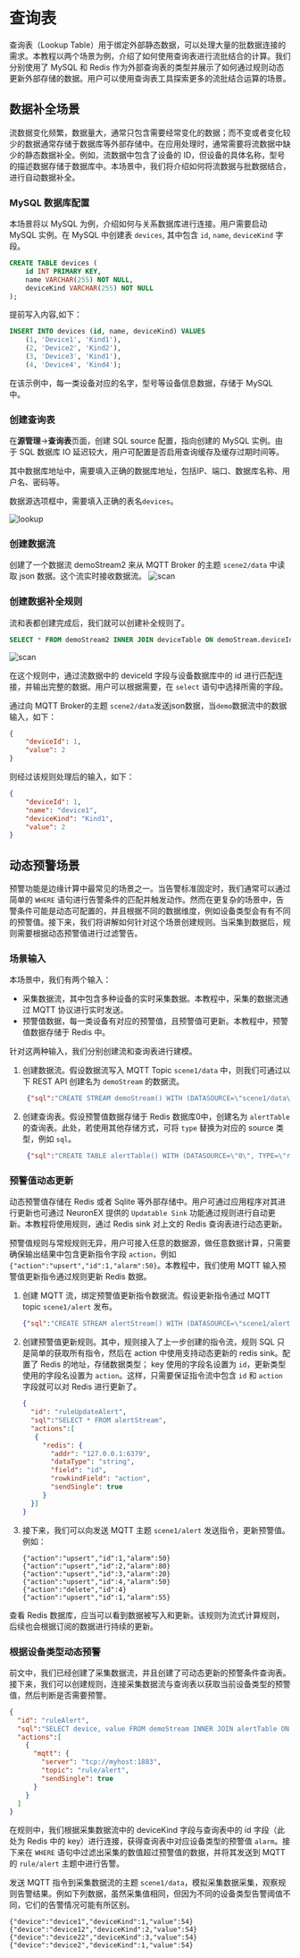 # 查询表

查询表（Lookup Table）用于绑定外部静态数据，可以处理大量的批数据连接的需求。本教程以两个场景为例，介绍了如何使用查询表进行流批结合的计算。我们分别使用了 MySQL 和 Redis 作为外部查询表的类型并展示了如何通过规则动态更新外部存储的数据。用户可以使用查询表工具探索更多的流批结合运算的场景。

## 数据补全场景

流数据变化频繁，数据量大，通常只包含需要经常变化的数据；而不变或者变化较少的数据通常存储于数据库等外部存储中。在应用处理时，通常需要将流数据中缺少的静态数据补全。例如，流数据中包含了设备的 ID，但设备的具体名称，型号的描述数据存储于数据库中。本场景中，我们将介绍如何将流数据与批数据结合，进行自动数据补全。

### MySQL 数据库配置

本场景将以 MySQL 为例，介绍如何与关系数据库进行连接。用户需要启动 MySQL 实例。在 MySQL 中创建表 `devices`, 其中包含 `id`, `name`, `deviceKind` 字段。
```sql
CREATE TABLE devices (
    id INT PRIMARY KEY,
    name VARCHAR(255) NOT NULL,
    deviceKind VARCHAR(255) NOT NULL
);
```

提前写入内容,如下：
```sql
INSERT INTO devices (id, name, deviceKind) VALUES
    (1, 'Device1', 'Kind1'),
    (2, 'Device2', 'Kind2'),
    (3, 'Device3', 'Kind1'),
    (4, 'Device4', 'Kind4');
```
在该示例中，每一类设备对应的名字，型号等设备信息数据，存储于 MySQL 中。


### 创建查询表

在**源管理**->**查询表**页面，创建 SQL source 配置，指向创建的 MySQL 实例。由于 SQL 数据库 IO 延迟较大，用户可配置是否启用查询缓存及缓存过期时间等。

其中数据库地址中，需要填入正确的数据库地址，包括IP、端口、数据库名称、用户名、密码等。

数据源选项框中，需要填入正确的表名`devices`。

![lookup](./_assets/lookup1.png)

### 创建数据流

创建了一个数据流 demoStream2 来从 MQTT Broker 的主题 `scene2/data` 中读取 json 数据。这个流实时接收数据流。
![scan](./_assets/lookup2.png)

### 创建数据补全规则

流和表都创建完成后，我们就可以创建补全规则了。

```sql
SELECT * FROM demoStream2 INNER JOIN deviceTable ON demoStream.deviceId = deviceTable.id

```

![scan](./_assets/lookup3.png)

在这个规则中，通过流数据中的 deviceId 字段与设备数据库中的 id 进行匹配连接，并输出完整的数据。用户可以根据需要，在 `select` 语句中选择所需的字段。

通过向 MQTT Broker的主题 `scene2/data`发送json数据，当`demo`数据流中的数据输入，如下：
```json
{
    "deviceId": 1,
    "value": 2
}

```
则经过该规则处理后的输入，如下：
```json
{
    "deviceId": 1,
    "name": "device1",
    "deviceKind": "Kind1",
    "value": 2
}

```



## 动态预警场景

预警功能是边缘计算中最常见的场景之一。当告警标准固定时，我们通常可以通过简单的 `WHERE` 语句进行告警条件的匹配并触发动作。然而在更复杂的场景中，告警条件可能是动态可配置的，并且根据不同的数据维度，例如设备类型会有有不同的预警值。接下来，我们将讲解如何针对这个场景创建规则。当采集到数据后，规则需要根据动态预警值进行过滤警告。

### 场景输入

本场景中，我们有两个输入：

- 采集数据流，其中包含多种设备的实时采集数据。本教程中，采集的数据流通过 MQTT 协议进行实时发送。
- 预警值数据，每一类设备有对应的预警值，且预警值可更新。本教程中，预警值数据存储于 Redis 中。

针对这两种输入，我们分别创建流和查询表进行建模。

1. 创建数据流。假设数据流写入 MQTT Topic `scene1/data` 中，则我们可通过以下 REST API 创建名为 `demoStream` 的数据流。
   ```json
    {"sql":"CREATE STREAM demoStream() WITH (DATASOURCE=\"scene1/data\", FORMAT=\"json\", TYPE=\"mqtt\")"}
   ```
2. 创建查询表。假设预警值数据存储于 Redis 数据库0中，创建名为 `alertTable` 的查询表。此处，若使用其他存储方式，可将 `type` 替换为对应的 source 类型，例如 `sql`。
   ```json
    {"sql":"CREATE TABLE alertTable() WITH (DATASOURCE=\"0\", TYPE=\"redis\", KIND=\"lookup\")"}
   ```

### 预警值动态更新

动态预警值存储在 Redis 或者 Sqlite 等外部存储中。用户可通过应用程序对其进行更新也可通过 NeuronEX 提供的 `Updatable Sink` 功能通过规则进行自动更新。本教程将使用规则，通过 Redis sink 对上文的 Redis 查询表进行动态更新。

预警值规则与常规规则无异，用户可接入任意的数据源，做任意数据计算，只需要确保输出结果中包含更新指令字段 `action`，例如 `{"action":"upsert","id":1,"alarm":50}`。本教程中，我们使用 MQTT 输入预警值更新指令通过规则更新 Redis 数据。

1. 创建 MQTT 流，绑定预警值更新指令数据流。假设更新指令通过 MQTT topic `scene1/alert` 发布。
   ```json
   {"sql":"CREATE STREAM alertStream() WITH (DATASOURCE=\"scene1/alert\", FORMAT=\"json\", TYPE=\"mqtt\")"}
   ```
2. 创建预警值更新规则。其中，规则接入了上一步创建的指令流，规则 SQL 只是简单的获取所有指令，然后在 action 中使用支持动态更新的 redis sink。配置了 Redis 的地址，存储数据类型； key 使用的字段名设置为 `id`，更新类型使用的字段名设置为 `action`。这样，只需要保证指令流中包含 `id` 和 `action` 字段就可以对 Redis 进行更新了。
   ```json
   {
     "id": "ruleUpdateAlert",
     "sql":"SELECT * FROM alertStream",
     "actions":[
      {
        "redis": {
          "addr": "127.0.0.1:6379",
          "dataType": "string",
          "field": "id",
          "rowkindField": "action",
          "sendSingle": true
        }
     }]
   }
   ```

3. 接下来，我们可以向发送 MQTT 主题 `scene1/alert` 发送指令，更新预警值。例如：
   ```text
   {"action":"upsert","id":1,"alarm":50}
   {"action":"upsert","id":2,"alarm":80}
   {"action":"upsert","id":3,"alarm":20}
   {"action":"upsert","id":4,"alarm":50}
   {"action":"delete","id":4}
   {"action":"upsert","id":1,"alarm":55}
   ```

查看 Redis 数据库，应当可以看到数据被写入和更新。该规则为流式计算规则，后续也会根据订阅的数据进行持续的更新。

### 根据设备类型动态预警

前文中，我们已经创建了采集数据流，并且创建了可动态更新的预警条件查询表。接下来，我们可以创建规则，连接采集数据流与查询表以获取当前设备类型的预警值，然后判断是否需要预警。

```json
{
  "id": "ruleAlert",
  "sql":"SELECT device, value FROM demoStream INNER JOIN alertTable ON demoStream.deviceKind = alertTable.id WHERE demoStream.value > alertTable.alarm",
  "actions":[
    {
      "mqtt": {
        "server": "tcp://myhost:1883",
        "topic": "rule/alert",
        "sendSingle": true
      }
    }
  ]
}
```

在规则中，我们根据采集数据流中的 deviceKind 字段与查询表中的 id 字段（此处为 Redis 中的 key）进行连接，获得查询表中对应设备类型的预警值 `alarm`。接下来在 `WHERE` 语句中过滤出采集的数值超过预警值的数据，并将其发送到 MQTT 的 `rule/alert` 主题中进行告警。

发送 MQTT 指令到采集数据流的主题 `scene1/data`，模拟采集数据采集，观察规则告警结果。例如下列数据，虽然采集值相同，但因为不同的设备类型告警阈值不同，它们的告警情况可能有所区别。

```text
{"device":"device1","deviceKind":1,"value":54}
{"device":"device12","deviceKind":2,"value":54}
{"device":"device22","deviceKind":3,"value":54}
{"device":"device2","deviceKind":1,"value":54}
```
